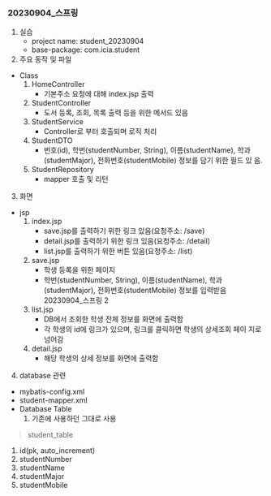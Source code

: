 ### 20230904_스프링
1. 실습
    - project name: student_20230904
    - base-package: com.icia.student
2. 주요 동작 및 파일
- Class
  1. HomeController 
     - 기본주소 요청에 대해 index.jsp 출력
  2. StudentController
     - 도서 등록, 조회, 목록 출력 등을 위한 메서드 있음
  3. StudentService
     - Controller로 부터 호출되며 로직 처리
  4. StudentDTO
     - 번호(id), 학번(studentNumber, String), 이름(studentName), 학과
     (studentMajor), 전화번호(studentMobile) 정보를 담기 위한 필드 있
     음.
  5. StudentRepository
     - mapper 호출 및 리턴
3. 화면
- jsp
  1. index.jsp
     - save.jsp를 출력하기 위한 링크 있음(요청주소: /save)
     - detail.jsp를 출력하기 위한 링크 있음(요청주소: /detail)
     - list.jsp를 출력하기 위한 버튼 있음(요청주소: /list)
  2. save.jsp
     - 학생 등록을 위한 페이지
     - 학번(studentNumber, String), 이름(studentName), 학과
     (studentMajor), 전화번호(studentMobile) 정보를 입력받음
     20230904_스프링 2
  3. list.jsp
     - DB에서 조회한 학생 전체 정보를 화면에 출력함
     - 각 학생의 id에 링크가 있으며, 링크를 클릭하면 학생의 상세조회 페이
     지로 넘어감
  4. detail.jsp
     - 해당 학생의 상세 정보를 화면에 출력함
4. database 관련
  - mybatis-config.xml
  - student-mapper.xml
  - Database Table
    1. 기존에 사용하던 그대로 사용
> student_table
  1. id(pk, auto_increment)
  2. studentNumber
  3. studentName
  4. studentMajor
  5. studentMobile